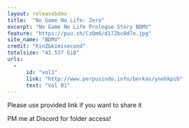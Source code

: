 ```yaml
---
layout: releasebdmv
title:  "No Game No Life: Zero"
excerpt: "No Game No Life Prologue Story BDMV"
feature: "https://puu.sh/CzQm6/d172bc0d7e.jpg"
site_name: "BDMV"
credit: "RinZ&kimisecond"
totalsize: "41.537 GiB"
urls:
  - 
      id: "vol1"
      link: "http://www.perpusindo.info/berkas/ynehkpib"
      text: "Vol 01"
---
```


Please use provided link if you want to share it

PM me at Discord for folder access!